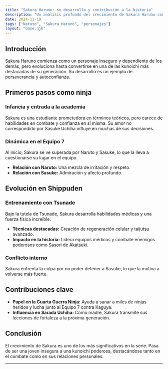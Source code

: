 ```yaml
---
title: "Sakura Haruno: su desarrollo y contribución a la historia"
description: "Un análisis profundo del crecimiento de Sakura Haruno como personaje en la serie Naruto."
date: 2024-11-19
tags: ["Naruto", "Sakura Haruno", "personajes"]
layout: "base.njk"
---
```


## Introducción

Sakura Haruno comienza como un personaje inseguro y dependiente de los demás, pero evoluciona hasta convertirse en una de las kunoichi más destacadas de su generación. Su desarrollo es un ejemplo de perseverancia y autoconfianza.

## Primeros pasos como ninja

### Infancia y entrada a la academia
Sakura es una estudiante prometedora en términos teóricos, pero carece de habilidades en combate y confianza en sí misma. Su amor no correspondido por Sasuke Uchiha influye en muchas de sus decisiones.

### Dinámica en el Equipo 7
Al inicio, Sakura se ve superada por Naruto y Sasuke, lo que la lleva a cuestionarse su lugar en el equipo.

- **Relación con Naruto:** Una mezcla de irritación y respeto.
- **Relación con Sasuke:** Admiración y afecto profundo.

## Evolución en Shippuden

### Entrenamiento con Tsunade
Bajo la tutela de Tsunade, Sakura desarrolla habilidades médicas y una fuerza física increíble.

- **Técnicas destacadas:** Creación de regeneración celular y taijutsu avanzado.
- **Impacto en la historia:** Lidera equipos médicos y combate enemigos poderosos como Sasori de Akatsuki.

### Conflicto interno
Sakura enfrenta la culpa por no poder detener a Sasuke, lo que la motiva a volverse más fuerte.

## Contribuciones clave

- **Papel en la Cuarta Guerra Ninja:** Ayuda a sanar a miles de ninjas heridos y lucha junto al Equipo 7 contra Kaguya.
- **Influencia en Sarada Uchiha:** Como madre, Sakura transmite sus lecciones de fortaleza a la próxima generación.

## Conclusión

El crecimiento de Sakura es uno de los más significativos en la serie. Pasa de ser una joven insegura a una kunoichi poderosa, destacándose tanto en el combate como en sus relaciones personales.

---

